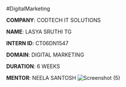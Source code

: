  #DigitalMarketing

**COMPANY**: CODTECH IT SOLUTIONS

**NAME**: LASYA SRUTHI TG

**INTERN ID**: CT06DN1547

**DOMAIN**: DIGITAL MARKETING 

**DURATION**: 6 WEEKS 

**MENTOR**: NEELA SANTOSH
![Screenshot (5)](https://github.com/user-attachments/assets/dc81325e-09c8-422f-a478-1dc439e562fa)

